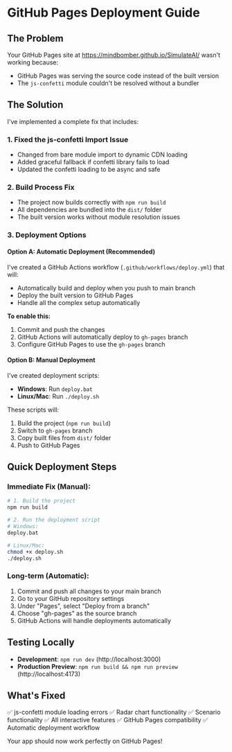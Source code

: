 # GitHub Pages Deployment Guide

## The Problem
Your GitHub Pages site at https://mindbomber.github.io/SimulateAI/ wasn't working because:
- GitHub Pages was serving the source code instead of the built version
- The `js-confetti` module couldn't be resolved without a bundler

## The Solution
I've implemented a complete fix that includes:

### 1. Fixed the js-confetti Import Issue
- Changed from bare module import to dynamic CDN loading
- Added graceful fallback if confetti library fails to load
- Updated the confetti loading to be async and safe

### 2. Build Process Fix
- The project now builds correctly with `npm run build`
- All dependencies are bundled into the `dist/` folder
- The built version works without module resolution issues

### 3. Deployment Options

#### Option A: Automatic Deployment (Recommended)
I've created a GitHub Actions workflow (`.github/workflows/deploy.yml`) that will:
- Automatically build and deploy when you push to main branch
- Deploy the built version to GitHub Pages
- Handle all the complex setup automatically

**To enable this:**
1. Commit and push the changes
2. GitHub Actions will automatically deploy to `gh-pages` branch
3. Configure GitHub Pages to use the `gh-pages` branch

#### Option B: Manual Deployment
I've created deployment scripts:
- **Windows**: Run `deploy.bat`
- **Linux/Mac**: Run `./deploy.sh`

These scripts will:
1. Build the project (`npm run build`)
2. Switch to `gh-pages` branch
3. Copy built files from `dist/` folder
4. Push to GitHub Pages

## Quick Deployment Steps

### Immediate Fix (Manual):
```bash
# 1. Build the project
npm run build

# 2. Run the deployment script
# Windows:
deploy.bat

# Linux/Mac:
chmod +x deploy.sh
./deploy.sh
```

### Long-term (Automatic):
1. Commit and push all changes to your main branch
2. Go to your GitHub repository settings
3. Under "Pages", select "Deploy from a branch" 
4. Choose "gh-pages" as the source branch
5. GitHub Actions will handle deployments automatically

## Testing Locally
- **Development**: `npm run dev` (http://localhost:3000)
- **Production Preview**: `npm run build && npm run preview` (http://localhost:4173)

## What's Fixed
✅ js-confetti module loading errors
✅ Radar chart functionality 
✅ Scenario functionality
✅ All interactive features
✅ GitHub Pages compatibility
✅ Automatic deployment workflow

Your app should now work perfectly on GitHub Pages!
